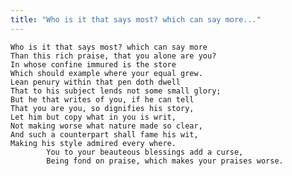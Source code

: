 ```yaml
---
title: "Who is it that says most? which can say more..."
---
```


	Who is it that says most? which can say more
	Than this rich praise, that you alone are you?
	In whose confine immured is the store
	Which should example where your equal grew.
	Lean penury within that pen doth dwell
	That to his subject lends not some small glory;
	But he that writes of you, if he can tell
	That you are you, so dignifies his story,
	Let him but copy what in you is writ,
	Not making worse what nature made so clear,
	And such a counterpart shall fame his wit,
	Making his style admired every where.
			You to your beauteous blessings add a curse,
			Being fond on praise, which makes your praises worse.


